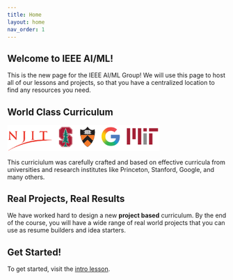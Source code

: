 ```yaml
---
title: Home
layout: home
nav_order: 1
---
```


## Welcome to IEEE AI/ML!

This is the new page for the IEEE AI/ML Group! We will use this page to host all of our lessons and projects, so that you have a centralized location to find any resources you need.

## World Class Curriculum
<img src="./src/res/universities.png" alt="University Logos" width="350"/>

This curriciulum was carefully crafted and based on effective curricula from universities and research institutes like Princeton, Stanford, Google, and many others.

## Real Projects, Real Results

We have worked hard to design a new **project based** curriculum. By the end of the course, you will have a wide range of real world projects that you can use as resume builders and idea starters.

## Get Started!
To get started, visit the [intro lesson](https://astarryknight.github.io/ai-ml/src/intro/intro.html).